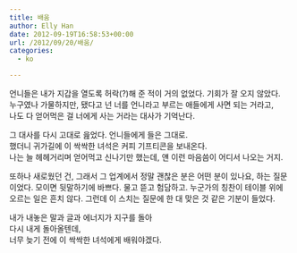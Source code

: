 ```yaml
---
title: 배움
author: Elly Han
date: 2012-09-19T16:58:53+00:00
url: /2012/09/20/배움/
categories:
  - ko

---
```

언니들은 내가 지갑을 열도록 허락(?)해 준 적이 거의 없었다. 기회가 잘 오지 않았다.  
누구였나 가물하지만, 됐다고 넌 너를 언니라고 부르는 애들에게 사면 되는 거라고,  
나도 다 얻어먹은 걸 너에게 사는 거라는 대사가 기억난다.

그 대사를 다시 고대로 읊었다. 언니들에게 들은 그대로.  
했더니 귀가길에 이 싹싹한 녀석은 커피 기프티콘을 보내온다.  
나는 늘 헤헤거리며 얻어먹고 신나기만 했는데, 얜 이런 마음씀이 어디서 나오는 거지.

또하나 새로웠던 건, 그래서 그 업계에서 정말 괜찮은 분은 어떤 분이 있나요, 하는 질문이었다. 모이면 뒷말하기에 바쁘다. 물고 뜯고 험담하고. 누군가의 칭찬이 테이블 위에 오르는 일은 흔치 않다. 그런데 이 스치는 질문에 한 대 맞은 것 같은 기분이 들었다.

내가 내놓은 말과 글과 에너지가 지구를 돌아  
다시 내게 돌아올텐데,  
너무 늦기 전에 이 싹싹한 녀석에게 배워야겠다.